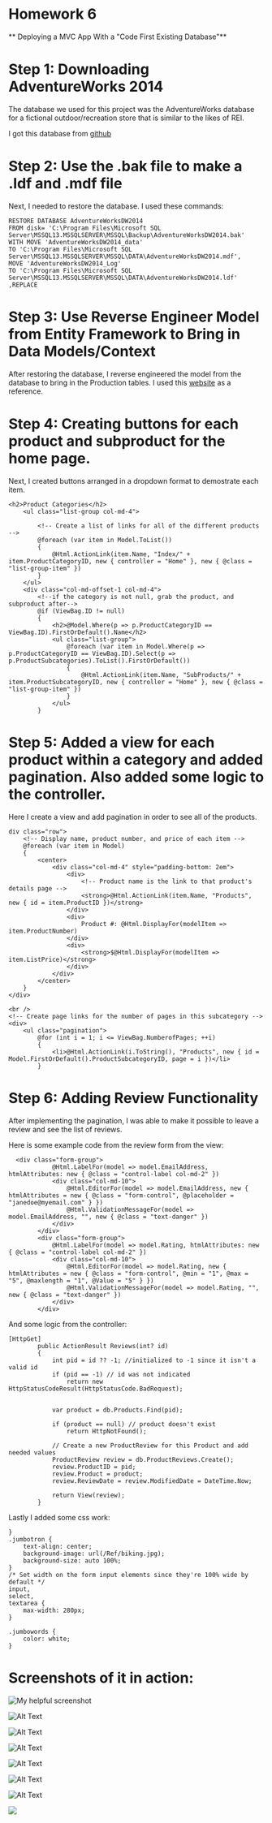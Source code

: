 # Homework 6 

** Deploying a MVC App With a "Code First Existing Database"** 

# Step 1: Downloading AdventureWorks 2014

The database we used for this project was the AdventureWorks database for a fictional outdoor/recreation store that is similar to the likes of REI. 

I got this database from [github](https://github.com/Microsoft/sql-server-samples/tree/master/samples/databases/adventure-works)

# Step 2: Use the .bak file to make a .ldf and .mdf file 

Next, I needed to restore the database. I used these commands: 

```
RESTORE DATABASE AdventureWorksDW2014
FROM disk= 'C:\Program Files\Microsoft SQL Server\MSSQL13.MSSQLSERVER\MSSQL\Backup\AdventureWorksDW2014.bak'
WITH MOVE 'AdventureWorksDW2014_data' 
TO 'C:\Program Files\Microsoft SQL Server\MSSQL13.MSSQLSERVER\MSSQL\DATA\AdventureWorksDW2014.mdf',
MOVE 'AdventureWorksDW2014_Log' 
TO 'C:\Program Files\Microsoft SQL Server\MSSQL13.MSSQLSERVER\MSSQL\DATA\AdventureWorksDW2014.ldf'
,REPLACE
```

# Step 3: Use Reverse Engineer Model from Entity Framework to Bring in Data Models/Context

After restoring the database, I reverse engineered the model from the database to bring in the Production tables. I used this [website](https://msdn.microsoft.com/en-us/library/jj200620(v=vs.113).aspx) as a reference. 

# Step 4: Creating buttons for each product and subproduct for the home page. 

Next, I created buttons arranged in a dropdown format to demostrate each item. 

```
<h2>Product Categories</h2>
    <ul class="list-group col-md-4">
       
        <!-- Create a list of links for all of the different products  -->
        @foreach (var item in Model.ToList())
        {
            @Html.ActionLink(item.Name, "Index/" + item.ProductCategoryID, new { controller = "Home" }, new { @class = "list-group-item" })
        }
    </ul>
    <div class="col-md-offset-1 col-md-4">
        <!--if the category is not null, grab the product, and subproduct after-->
        @if (ViewBag.ID != null)
        {
            <h2>@Model.Where(p => p.ProductCategoryID == ViewBag.ID).FirstOrDefault().Name</h2> 
            <ul class="list-group">
                @foreach (var item in Model.Where(p => p.ProductCategoryID == ViewBag.ID).Select(p => p.ProductSubcategories).ToList().FirstOrDefault())
                {
                    @Html.ActionLink(item.Name, "SubProducts/" + item.ProductSubcategoryID, new { controller = "Home" }, new { @class = "list-group-item" })
                }
            </ul>
        }
```

# Step 5: Added a view for each product within a category and added pagination. Also added some logic to the controller. 

Here I create a view and add pagination in order to see all of the products. 

```
div class="row">
    <!-- Display name, product number, and price of each item -->
    @foreach (var item in Model)
    {
        <center>
            <div class="col-md-4" style="padding-bottom: 2em">
                <div>
                    <!-- Product name is the link to that product's details page -->
                    <strong>@Html.ActionLink(item.Name, "Products", new { id = item.ProductID })</strong>
                </div>
                <div>
                    Product #: @Html.DisplayFor(modelItem => item.ProductNumber)
                </div>
                <div>
                    <strong>$@Html.DisplayFor(modelItem => item.ListPrice)</strong>
                </div>
            </div>
        </center>
    }
</div>
```
```
<br />
<!-- Create page links for the number of pages in this subcategory -->
<div>
    <ul class="pagination">
        @for (int i = 1; i <= ViewBag.NumberofPages; ++i)
        {
            <li>@Html.ActionLink(i.ToString(), "Products", new { id = Model.FirstOrDefault().ProductSubcategoryID, page = i })</li>
        }

```
# Step 6: Adding Review Functionality 

After implementing the pagination, I was able to make it possible to leave a review and see the list of reviews. 

Here is some example code from the review form from the view: 
```
  <div class="form-group">
            @Html.LabelFor(model => model.EmailAddress, htmlAttributes: new { @class = "control-label col-md-2" })
            <div class="col-md-10">
                @Html.EditorFor(model => model.EmailAddress, new { htmlAttributes = new { @class = "form-control", @placeholder = "janedoe@myemail.com" } })
                @Html.ValidationMessageFor(model => model.EmailAddress, "", new { @class = "text-danger" })
            </div>
        </div>
        <div class="form-group">
            @Html.LabelFor(model => model.Rating, htmlAttributes: new { @class = "control-label col-md-2" })
            <div class="col-md-10">
                @Html.EditorFor(model => model.Rating, new { htmlAttributes = new { @class = "form-control", @min = "1", @max = "5", @maxlength = "1", @Value = "5" } })
                @Html.ValidationMessageFor(model => model.Rating, "", new { @class = "text-danger" })
            </div>
        </div>

```
And some logic from the controller: 
```
[HttpGet]
        public ActionResult Reviews(int? id)
        {
            int pid = id ?? -1; //initialized to -1 since it isn't a valid id 
            if (pid == -1) // id was not indicated
                return new HttpStatusCodeResult(HttpStatusCode.BadRequest);


            var product = db.Products.Find(pid);

            if (product == null) // product doesn't exist
                return HttpNotFound();

            // Create a new ProductReview for this Product and add needed values
            ProductReview review = db.ProductReviews.Create();
            review.ProductID = pid;
            review.Product = product;
            review.ReviewDate = review.ModifiedDate = DateTime.Now;

            return View(review);
        }

```

Lastly I added some css work: 

```
}
.jumbotron {
    text-align: center;
    background-image: url(/Ref/biking.jpg);
    background-size: auto 100%;
}
/* Set width on the form input elements since they're 100% wide by default */
input,
select,
textarea {
    max-width: 280px;
}

.jumbowords {
    color: white;
}
```

# Screenshots of it in action: 

![My helpful screenshot]({{https://jazbem24.github.io/SeniorProject/cs460/HW6/}}/assets/homepage.png)

![Alt Text](https://github.com/jazbem24/SeniorProject/blob/master/cs460/HW6/ref/homepage.png)

![Alt Text](https://github.com/jazbem24/SeniorProject/blob/master/cs460/HW6/ref/Components.png)

![Alt Text](https://github.com/jazbem24/SeniorProject/blob/master/cs460/HW6/ref/Handlebars.png)

![Alt Text](https://github.com/jazbem24/SeniorProject/blob/master/cs460/HW6/ref/pageDisplay.png)


![Alt Text](https://github.com/jazbem24/SeniorProject/blob/master/cs460/HW6/ref/singleproduct.png)


![Alt Text](https://github.com/jazbem24/SeniorProject/blob/master/cs460/HW6/ref/writeareview.png)

<img src="{{ site.baseurl }}/assets/img/hp_narrators.png">

